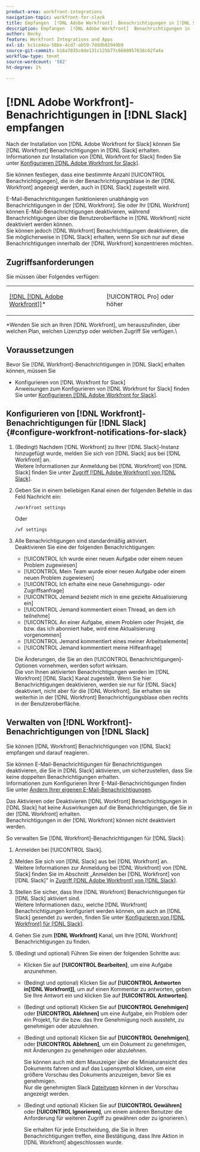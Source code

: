 ```yaml
---
product-area: workfront-integrations
navigation-topic: workfront-for-slack
title: Empfangen  [!DNL Adobe Workfront]  Benachrichtigungen in [!DNL Slack]
description: Empfangen  [!DNL Adobe Workfront]  Benachrichtigungen in [!DNL Slack]
author: Becky
feature: Workfront Integrations and Apps
exl-id: bc1ce4ea-58be-4cd7-ab59-7dddb82949b9
source-git-commit: b18a7835c6de131c125b77c6688057638c62fa4a
workflow-type: tm+mt
source-wordcount: '582'
ht-degree: 1%

---
```


# [!DNL Adobe Workfront]-Benachrichtigungen in [!DNL Slack] empfangen

<!--
<p data-mc-conditions="QuicksilverOrClassic.Draft mode">(NOTE: Alina: *** Linked to Accessing Workfront from Slack.***Some of this information is duplicating in Accessing Workfront from Slack (also screen shots))</p>
-->

Nach der Installation von [!DNL Adobe Workfront for Slack] können Sie [!DNL Workfront] Benachrichtigungen in [!DNL Slack] erhalten.\
Informationen zur Installation von [!DNL Workfront for Slack] finden Sie unter [Konfigurieren [!DNL Adobe Workfront for Slack]](../../workfront-integrations-and-apps/using-workfront-with-slack/configure-workfront-for-slack.md).

Sie können festlegen, dass eine bestimmte Anzahl [!UICONTROL Benachrichtigungen], die in der Benachrichtigungsblase in der [!DNL Workfront] angezeigt werden, auch in [!DNL Slack] zugestellt wird.

E-Mail-Benachrichtigungen funktionieren unabhängig von Benachrichtigungen in der [!DNL Workfront]. Sie oder Ihr [!DNL Workfront] können E-Mail-Benachrichtigungen deaktivieren, während Benachrichtigungen über die Benutzeroberfläche in [!DNL Workfront] nicht deaktiviert werden können.\
Sie können jedoch [!DNL Workfront] Benachrichtigungen deaktivieren, die Sie möglicherweise in [!DNL Slack] erhalten, wenn Sie sich nur auf diese Benachrichtigungen innerhalb der [!DNL Workfront] konzentrieren möchten.

## Zugriffsanforderungen

Sie müssen über Folgendes verfügen:

<table style="table-layout:auto"> 
 <col> 
 </col> 
 <col> 
 </col> 
 <tbody> 
  <tr> 
   <td role="rowheader"><a href="https://business.adobe.com/de/products/workfront/pricing.html" target="_blank">[!DNL [!DNL Adobe Workfront]]</a>*</td> 
   <td> <p>[!UICONTROL Pro] oder höher</p> </td> 
  </tr> 
 </tbody> 
</table>

&#42;Wenden Sie sich an Ihren [!DNL Workfront], um herauszufinden, über welchen Plan, welchen Lizenztyp oder welchen Zugriff Sie verfügen.\

## Voraussetzungen

Bevor Sie [!DNL Workfront]-Benachrichtigungen in [!DNL Slack] erhalten können, müssen Sie

* Konfigurieren von [!DNL Workfront for Slack]\
   Anweisungen zum Konfigurieren von [!DNL Workfront for Slack] finden Sie unter [Konfigurieren [!DNL Adobe Workfront for Slack]](../../workfront-integrations-and-apps/using-workfront-with-slack/configure-workfront-for-slack.md).

## Konfigurieren von [!DNL Workfront]-Benachrichtigungen für [!DNL Slack] {#configure-workfront-notifications-for-slack}

1. (Bedingt) Nachdem [!DNL Workfront] zu Ihrer [!DNL Slack]-Instanz hinzugefügt wurde, melden Sie sich von [!DNL Slack] aus bei [!DNL Workfront] an.\
   Weitere Informationen zur Anmeldung bei [!DNL Workfront] von [!DNL Slack] finden Sie unter [Zugriff [!DNL Adobe Workfront] von [!DNL Slack]](../../workfront-integrations-and-apps/using-workfront-with-slack/access-workfront-from-slack.md).

1. Geben Sie in einem beliebigen Kanal einen der folgenden Befehle in das Feld Nachricht ein:

   `/workfront settings`

   Oder

   `/wf settings`

1. Alle Benachrichtigungen sind standardmäßig aktiviert.\
   Deaktivieren Sie eine der folgenden Benachrichtigungen:

   * [!UICONTROL Ich wurde einer neuen Aufgabe oder einem neuen Problem zugewiesen]
   * [!UICONTROL Mein Team wurde einer neuen Aufgabe oder einem neuen Problem zugewiesen]
   * [!UICONTROL Ich erhalte eine neue Genehmigungs- oder Zugriffsanfrage]
   * [!UICONTROL Jemand bezieht mich in eine gezielte Aktualisierung ein]
   * [!UICONTROL Jemand kommentiert einen Thread, an dem ich teilnehme]
   * [!UICONTROL An einer Aufgabe, einem Problem oder Projekt, die bzw. das ich abonniert habe, wird eine Aktualisierung vorgenommen]
   * [!UICONTROL Jemand kommentiert eines meiner Arbeitselemente]
   * [!UICONTROL Jemand kommentiert meine Hilfeanfrage]

   Die Änderungen, die Sie an den [!UICONTROL Benachrichtigungen]-Optionen vornehmen, werden sofort wirksam.\
   Die von Ihnen aktivierten Benachrichtigungen werden im [!DNL Workfront] [!DNL Slack] Kanal zugestellt. Wenn Sie hier Benachrichtigungen deaktivieren, werden sie nur für [!DNL Slack] deaktiviert, nicht aber für die [!DNL Workfront]. Sie erhalten sie weiterhin in der [!DNL Workfront] Benachrichtigungsblase oben rechts in der Benutzeroberfläche.

## Verwalten von [!DNL Workfront]-Benachrichtigungen von [!DNL Slack]

Sie können [!DNL Workfront] Benachrichtigungen von [!DNL Slack] empfangen und darauf reagieren.

Sie können E-Mail-Benachrichtigungen für Benachrichtigungen deaktivieren, die Sie in [!DNL Slack] aktivieren, um sicherzustellen, dass Sie keine doppelten Benachrichtigungen erhalten.\
Informationen zum Konfigurieren Ihrer E-Mail-Benachrichtigungen finden Sie unter [Ändern Ihrer eigenen E-Mail-Benachrichtigungen](../../workfront-basics/using-notifications/activate-or-deactivate-your-own-event-notifications.md).

Das Aktivieren oder Deaktivieren [!DNL Workfront] Benachrichtigungen in [!DNL Slack] hat keine Auswirkungen auf die Benachrichtigungen, die Sie in der [!DNL Workfront] erhalten.\
Benachrichtigungen in der [!DNL Workfront] können nicht deaktiviert werden.

So verwalten Sie [!DNL Workfront]-Benachrichtigungen für [!DNL Slack]:

1. Anmelden bei [!UICONTROL Slack].
1. Melden Sie sich von [!DNL Slack] aus bei [!DNL Workfront] an.\
   Weitere Informationen zur Anmeldung bei [!DNL Workfront] von [!DNL Slack] finden Sie im Abschnitt „Anmelden bei [!DNL Workfront] von [!DNL Slack]&quot; in [Zugriff [!DNL Adobe Workfront] von [!DNL Slack]](../../workfront-integrations-and-apps/using-workfront-with-slack/access-workfront-from-slack.md).

1. Stellen Sie sicher, dass Ihre [!DNL Workfront] Benachrichtigungen für [!DNL Slack] aktiviert sind.\
   Weitere Informationen dazu, welche [!DNL Workfront] Benachrichtigungen konfiguriert werden können, um auch an [!DNL Slack] gesendet zu werden, finden Sie unter [Konfigurieren von  [!DNL Workfront]  für [!DNL Slack]](#configure-workfront-notifications-for-slack-configure-workfront-notifications-for-slack).

1. Gehen Sie zum **[!DNL Workfront]** Kanal, um Ihre [!DNL Workfront] Benachrichtigungen zu finden.
1. (Bedingt und optional) Führen Sie einen der folgenden Schritte aus:

   * Klicken Sie auf **[!UICONTROL Bearbeiten]**, um eine Aufgabe anzunehmen.

   * (Bedingt und optional) Klicken Sie auf **[!UICONTROL Antworten in[!DNL Workfront]]**, um auf einen Kommentar zu antworten, geben Sie Ihre Antwort ein und klicken Sie auf **[!UICONTROL Antworten]**.

   * (Bedingt und optional) Klicken Sie auf **[!UICONTROL Genehmigen]** oder **[!UICONTROL Ablehnen]** um eine Aufgabe, ein Problem oder ein Projekt, für die bzw. das Ihre Genehmigung noch aussteht, zu genehmigen oder abzulehnen.

   * (Bedingt und optional) Klicken Sie auf **[!UICONTROL Genehmigen]**, **&#x200B;**&#x200B;oder **[!UICONTROL Ablehnen]**, um ein Dokument zu genehmigen, mit Änderungen zu genehmigen oder abzulehnen.

     Sie können auch mit dem Mauszeiger über die Miniaturansicht des Dokuments fahren und auf das Lupensymbol klicken, um eine größere Vorschau des Dokuments anzuzeigen, bevor Sie es genehmigen.\
      Nur die genehmigten Slack [Dateitypen](https://api.slack.com/types/file) können in der Vorschau angezeigt werden.

   * (Bedingt und optional) Klicken Sie auf **[!UICONTROL Gewähren]** oder **[!UICONTROL Ignorieren]**, um einem anderen Benutzer die Anforderung für weiteren Zugriff zu gewähren oder zu ignorieren.\

     Sie erhalten für jede Entscheidung, die Sie in Ihren Benachrichtigungen treffen, eine Bestätigung, dass Ihre Aktion in [!DNL Workfront] abgeschlossen wurde.
